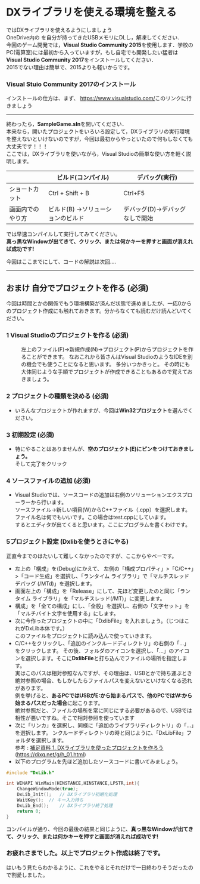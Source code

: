 # DXライブラリを使える環境を整える
ではDXライブラリを使えるようにしましょう  
OneDrive内の を自分が持ってきたUSBメモリにDLし，解凍してください．   
今回のゲーム開発では，**Visual Studio Community 2015**を使用します．学校のPC(電算室)には最初から入っていますが，もし自宅でも開発したい猛者は**Visual Studio Community 2017**をインストールしてください．  
2015でない理由は簡単で、2015よりも軽いからです。 
### Visual Stuio Community 2017のインストール   

インストールの仕方は、まず、 <https://www.visualstudio.com/>このリンクに行きましょう 
****** 
終わったら，**SampleGame.sln**を開いてください．  
本来なら，開いたプロジェクトをいろいろ設定して，DXライブラリの実行環境を整えないといけないのですが，今回は最初からやっといたので何もしなくても大丈夫です！！！  
ここでは，DXライブラリを使いながら，Visual Studioの簡単な使い方を軽く説明します。  

| |ビルド(コンパイル)|デバッグ(実行) |
|-----|-----------|---------- |
|ショートカット|Ctrl + Shift + B | Ctrl+F5 |
|画面内でのやり方|ビルド(B) →ソリューションのビルド| デバッグ(D)→デバッグなしで開始|

では早速コンパイルして実行してみてください。  
**真っ黒なWindowが出てきて、クリック、または何かキーを押すと画面が消えれば成功です!**

今回はここまでにして、コードの解説は次回....
****

## おまけ  自分でプロジェクトを作る  (必須)
今回は時間とかの関係でもう環境構築が済んだ状態で進めましたが、一応0からのプロジェクト作成にも触れておきます。分からなくても読むだけ読んどいてください。

### 1  Visual Studioのプロジェクトを作る  (必須)
<dd>左上のファイル(F)→新規作成(N)→プロジェクト(P)からプロジェクトを作ることができます。
なおこれから皆さんはVisual StudioのようなIDEを別の機会でも使うことになると思います。 多分いつかきっと。 その時にも大体同じような手順でプロジェクトが作成できることもあるので覚えておきましょう。</dd>

### 2  プロジェクトの種類を決める  (必須)
- いろんなプロジェクトが作れますが、今回は**Win32プロジェクト**を選んでください。

### 3  初期設定  (必須)
- 特にやることはありませんが、**空のプロジェクト(E)にピンをつけておきましょう。**  
そして完了をクリック

### 4 ソースファイルの追加  (必須)
- Visual Studioでは、ソースコードの追加は右側のソリューションエクスプローラーから行います。  
ソースファイル→新しい項目(W)からC++ファイル（.cpp）を選択します。ファイル名は何でもいいです。この場合はtest.cppにしています。   
するとエディタが出てくると思います。ここにプログラムを書くわけです。

### 5プロジェクト設定  (Dxlibを使うときにやる)
正直今までのはたいして難しくなかったのですが、ここからやべーです。   

- 左上の「構成」を(Debug)にかえて、 左側の「構成プロパティ」>「C/C++」>「コード生成」を選択し、「ランタイム ライブラリ」で「マルチスレッド デバッグ (/MTd)」を選択します。  
- 画面左上の「構成」を「Release」にして、先ほど変更したのと同じ「ランタイム ライブラリ」を「マルチスレッド(/MT)」に変更します。
- 構成」を「全ての構成」にし、「全般」を選択し、右側の「文字セット」を「マルチバイト文字を使用する」にします。
- 次に今作ったプロジェクトの中に「DxlibFile」を入れましょう。（じつはこれがDxLib本体です。）  
このファイルをプロジェクトに読み込んで使っていきます。
- C/C++をクリックし、「追加のインクルードディレクトリ」の右側の「...」をクリックします。 その後、フォルダのアイコンを選択し、「...」のアイコンを選択します。そこに**DxlibFile**と打ち込んでファイルの場所を指定します。  
実はこのパスは相対参照なんですが、その理由は、USBとかで持ち運ぶとき絶対参照の場合、もしかしたらファイルパスを変えないといけなくなる恐れがあります。  
例を挙げると、**あるPCではUSBがE:から始まるパスで、他のPCではW:から始まるパスだった場合**に起こります。  
絶対参照だと、ファイルの場所を常に同じにする必要があるので、USBでは相性が悪いですね。そこで相対参照を使っています
- 次に「リンカ」を選択し、同様に「追加のライブラリディレクトリ」の「...」を選択します。
ンクルードディレクトリの時と同じように、「DxLibFile」フォルダを選択します。  
  参考 : [補足資料 1. DXライブラリを使ったプロジェクトを作ろう](https://dixq.net/g/h_01.html)   (https://dixq.net/g/h_01.html)
 - 以下のプログラムを先ほど追加したソースコードに書いてみましょう。
```C++
#include "DxLib.h"

int WINAPI WinMain(HINSTANCE,HINSTANCE,LPSTR,int){
    ChangeWindowMode(true);
	DxLib_Init();	// DXライブラリ初期化処理
	WaitKey();	// キー入力待ち
	DxLib_End();	// DXライブラリ終了処理
	return 0;
}
```
コンパイルが通り、今回の最後の結果と同じように、**真っ黒なWindowが出てきて、クリック、または何かキーを押すと画面が消えれば成功です!**
### お疲れさまでした。以上でプロジェクト作成は終了です。
はいもう見たらわかるように、これをやるとそれだけで一日終わりそうだったので割愛しました。
